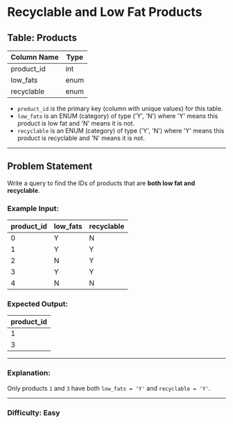 # Recyclable and Low Fat Products

## Table: Products

| Column Name | Type    |
|-------------|---------|
| product_id  | int     |
| low_fats    | enum    |
| recyclable  | enum    |

- `product_id` is the primary key (column with unique values) for this table.
- `low_fats` is an ENUM (category) of type ('Y', 'N') where 'Y' means this product is low fat and 'N' means it is not.
- `recyclable` is an ENUM (category) of type ('Y', 'N') where 'Y' means this product is recyclable and 'N' means it is not.

---

## Problem Statement

Write a query to find the IDs of products that are **both low fat and recyclable**.

### Example Input:
| product_id  | low_fats | recyclable |
|-------------|----------|------------|
| 0           | Y        | N          |
| 1           | Y        | Y          |
| 2           | N        | Y          |
| 3           | Y        | Y          |
| 4           | N        | N          |

### Expected Output:
| product_id  |
|-------------|
| 1           |
| 3           |

---

### Explanation:
Only products `1` and `3` have both `low_fats = 'Y'` and `recyclable = 'Y'`.

---

### Difficulty: Easy
